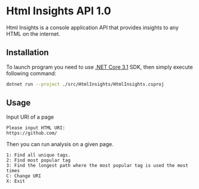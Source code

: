 # Html Insights API 1.0

Html Insights is a console application API that provides insights to any HTML on the internet.

## Installation

To launch program you need to use [.NET Core 3.1](https://dotnet.microsoft.com/download/dotnet-core/3.1) SDK, then simply execute following command:

```bash
dotnet run --project ./src/HtmlInsights/HtmlInsights.csproj
```

## Usage

Input URI of a page
```
Please input HTML URI:
https://github.com/
```
Then you can run analysis on a given page.
```
1: Find all unique tags.
2: Find most popular tag
3: Find the longest path where the most popular tag is used the most times
C: Change URI
X: Exit
```